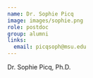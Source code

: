 ```yaml
---
name: Dr. Sophie Picq
image: images/sophie.png
role: postdoc
group: alumni
links:
  email: picqsoph@msu.edu
---
```


Dr. Sophie Picq, Ph.D.
